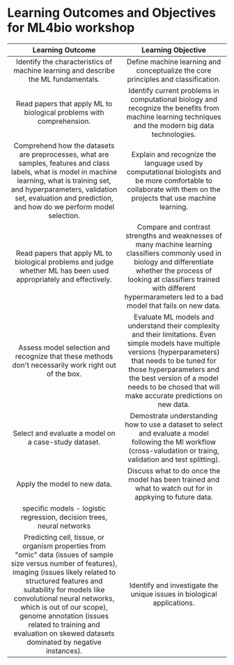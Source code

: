 # Learning Outcomes and Objectives for ML4bio workshop

| Learning Outcome | Learning Objective  |
|:-:|:-:|
| Identify the characteristics of machine learning and describe the ML fundamentals.| Define machine learning and conceptualize the core principles and classification. |
| Read papers that apply ML to biological problems with comprehension.| Identify current problems in computational biology and recognize the benefits from machine learning techniques and the modern big data technologies.|
| Comprehend how the datasets are preprocesses, what are samples, features and class labels, what is model in machine learning, what is training set, and hyperparameters, validation set, evaluation and prediction, and how do we perform model selection. | Explain and recognize the language used by computational biologists and be more comfortable to collaborate with them on the projects that use machine learning.|
| Read papers that apply ML to biological problems and judge whether ML has been used appropriately and effectively. |  Compare and contrast strengths and weaknesses of many machine learning classifiers commonly used in biology and differentiate whether the process of looking at classifiers trained with different hypermarameters led to a bad model that fails on new data.|
| Assess model selection and recognize that these methods don't necessarily work right out of the box. |  Evaluate ML models and understand their complexity and their limitations. Even simple models have multiple versions (hyperparameters) that needs to be tuned for those hyperparameters and the best version of a model needs to be chosed that will make accurate predictions on new data. |
|Select and evaluate a model on a case-study dataset. | Demostrate understanding how to use a dataset to select and evaluate a model following the Ml workflow (cross-valudation or traing, validation  and test splitting).   |
| Apply the model to new data. | Discuss what to do once the model has been trained and what to watch out for in appkying to future data.  |
| specific models - logistic regression, decision trees, neural networks   |  |
| Predicting cell, tissue, or organism properties from "omic" data (issues of sample size versus number of features), imaging (issues likely related to structured features and suitability for models like convolutional neural networks, which is out of our scope), genome annotation (issues related to training and evaluation on skewed datasets dominated by negative instances).  | Identify and investigate the unique issues in biological applications.  |


